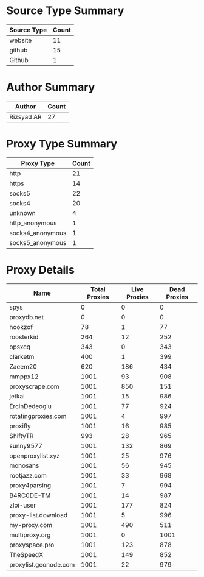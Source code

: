 # Source Type Summary

| Source Type | Count |
|-------------|-------|
| website | 11 |
| github | 15 |
| Github | 1 |


# Author Summary

| Author | Count |
|--------|-------|
| Rizsyad AR | 27 |


# Proxy Type Summary

| Proxy Type | Count |
|------------|-------|
| http | 21 |
| https | 14 |
| socks5 | 22 |
| socks4 | 20 |
| unknown | 4 |
| http_anonymous | 1 |
| socks4_anonymous | 1 |
| socks5_anonymous | 1 |


# Proxy Details

| Name | Total Proxies | Live Proxies | Dead Proxies |
|------|---------------|--------------|---------------|
| spys | 0 | 0 | 0 |
| proxydb.net | 0 | 0 | 0 |
| hookzof | 78 | 1 | 77 |
| roosterkid | 264 | 12 | 252 |
| opsxcq | 343 | 0 | 343 |
| clarketm | 400 | 1 | 399 |
| Zaeem20 | 620 | 186 | 434 |
| mmppx12 | 1001 | 93 | 908 |
| proxyscrape.com | 1001 | 850 | 151 |
| jetkai | 1001 | 15 | 986 |
| ErcinDedeoglu | 1001 | 77 | 924 |
| rotatingproxies.com | 1001 | 4 | 997 |
| proxifly | 1001 | 16 | 985 |
| ShiftyTR | 993 | 28 | 965 |
| sunny9577 | 1001 | 132 | 869 |
| openproxylist.xyz | 1001 | 25 | 976 |
| monosans | 1001 | 56 | 945 |
| rootjazz.com | 1001 | 33 | 968 |
| proxy4parsing | 1001 | 7 | 994 |
| B4RC0DE-TM | 1001 | 14 | 987 |
| zloi-user | 1001 | 177 | 824 |
| proxy-list.download | 1001 | 5 | 996 |
| my-proxy.com | 1001 | 490 | 511 |
| multiproxy.org | 1001 | 0 | 1001 |
| proxyspace.pro | 1001 | 123 | 878 |
| TheSpeedX | 1001 | 149 | 852 |
| proxylist.geonode.com | 1001 | 22 | 979 |

